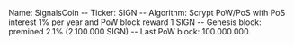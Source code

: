 Name: SignalsCoin -- Ticker: SIGN -- Algorithm: Scrypt PoW/PoS with PoS interest 1% per year and PoW block reward 1 SIGN -- Genesis block: premined 2.1% (2.100.000 SIGN) -- Last PoW block: 100.000.000.
